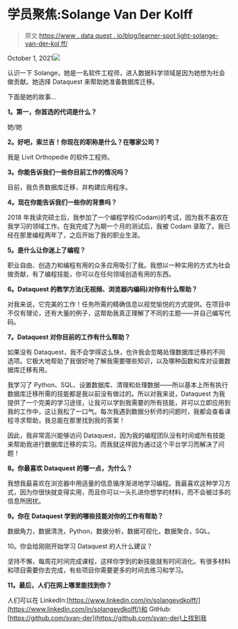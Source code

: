# 学员聚焦:Solange Van Der Kolff

> 原文:[https://www . data quest . io/blog/learner-spot light-solange-van-der-kol ff/](https://www.dataquest.io/blog/learner-spotlight-solange-van-der-kolff/)

October 1, 2021![](../Images/11448de8fa6046d5a8f1cb08f638e546.png)

认识一下 Solange，她是一名软件工程师，进入数据科学领域是因为她想为社会做贡献。她选择 Dataquest 来帮助她准备数据库迁移。

下面是她的故事…

**1。第一，你首选的代词是什么？**

她/她

**2。好吧，索兰吉！你现在的职称是什么？在哪家公司？**

我是 Livit Orthopedie 的软件工程师。

**3。你能告诉我们一些你目前工作的情况吗？**

目前，我负责数据库迁移，并构建应用程序。

**4。现在你能告诉我们一些你的背景吗？**

2018 年我读完硕士后，我参加了一个编程学校(Codam)的考试，因为我不喜欢在我学习的领域工作。在我完成了为期一个月的测试后，我被 Codam 录取了。我已经在那里编程两年了，之后开始了我的职业生涯。

**5。是什么让你迷上了编程？**

职业自由、创造力和编程有用的众多应用吸引了我。我想以一种实用的方式为社会做贡献，有了编程技能，你可以在任何领域创造有用的东西。

**6。Dataquest 的教学方法(无视频、浏览器内编码)对你有什么帮助？**

对我来说，它完美的工作！任务所需的精确信息以视觉愉悦的方式提供。在项目中不仅有理论，还有大量的例子，这帮助我真正理解了不同的主题——并自己编写代码。

**7。Dataquest 对你目前的工作有什么帮助？**

如果没有 Dataquest，我不会学得这么快，也许我会忽略处理数据库迁移的不同选项。它极大地帮助了我很好地了解我需要哪些知识，以及哪种函数和库对设置数据库迁移有用。

我学习了 Python、SQL、设置数据库、清理和处理数据——所以基本上所有执行数据库迁移所需的技能都是我以前没有做过的。所以对我来说，Dataquest 为我提供了一个完美的学习途径，让我可以学到我需要的所有技能，并可以立即应用到我的工作中，这让我松了一口气。每次我遇到数据分析师的问题时，我都会查看课程寻求帮助，我总能在那里找到我的答案！

因此，我非常高兴能够访问 Dataquest，因为我的编程团队没有时间或所有技能来帮助我进行数据库迁移的实习。而我就这样因为通过这个平台学习而解决了问题！

**8。你最喜欢 Dataquest 的哪一点，为什么？**

我想我最喜欢在浏览器中用适量的信息循序渐进地学习编程。我最喜欢这种学习方式，因为你很快就变得实用，而且你可以一头扎进你想学的材料，而不会被过多的信息所困扰。

**9。你在 Dataquest 学到的哪些技能对你的工作有帮助？**

数据角力，数据清洗，Python，数据分析，数据可视化，数据聚合，SQL。

10。你会给刚刚开始学习 Dataquest 的人什么建议？

坚持不懈，每周花时间完成课程，这样你学到的新技能就有时间消化。有很多材料和项目需要你去完成，有些项目你需要更多的时间去练习和学习。

**11。最后，人们在网上哪里能找到你？**

人们可以在 LinkedIn:[https://www.linkedin.com/in/solangevdkolff/](https://www.linkedin.com/in/solangevdkolff/)和 GitHub:[https://github.com/svan-der](https://github.com/svan-der)上找到我